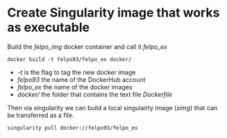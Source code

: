 # Create Singularity image that works as executable

Build the *felpo_img* docker container and call it *felpo_ex*

```console
docker build -t felpo93/felpo_ex docker/
```

- *-t* is the flag to tag the new docker image
- *felpo93* the name of the DockerHub account
- *felpo_ex* the name of the docker images
- *docker/* the folder that contains the text file *Dockerfile*

Then via singularity we can build a local singulairty image (*simg*) that can be transferred as a file.

```console
singularity pull docker://felpo93/felpo_ex
```
